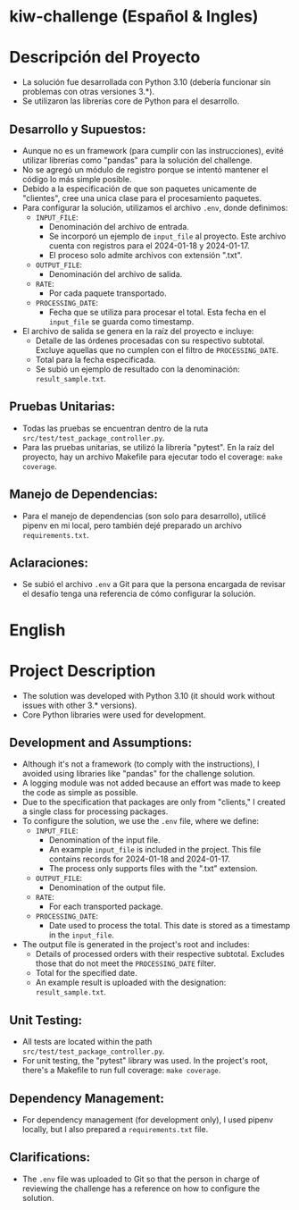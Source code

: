 # kiw-challenge (Español & Ingles)

# Descripción del Proyecto

- La solución fue desarrollada con Python 3.10 (debería funcionar sin problemas con otras versiones 3.*).
- Se utilizaron las librerías core de Python para el desarrollo.

## Desarrollo y Supuestos:

- Aunque no es un framework (para cumplir con las instrucciones), evité utilizar librerías como "pandas" para la solución del challenge.
- No se agregó un módulo de registro porque se intentó mantener el código lo más simple posible.
- Debido a la especificación de que son paquetes unicamente de "clientes", cree una unica clase para el procesamiento paquetes. 
- Para configurar la solución, utilizamos el archivo `.env`, donde definimos:
    - `INPUT_FILE`:
        - Denominación del archivo de entrada.
        - Se incorporó un ejemplo de `input_file` al proyecto. Este archivo cuenta con registros para el 2024-01-18 y 2024-01-17.
        - El proceso solo admite archivos con extensión ".txt".
    - `OUTPUT_FILE`:
        - Denominación del archivo de salida.
    - `RATE`:
        - Por cada paquete transportado.
    - `PROCESSING_DATE`:
        - Fecha que se utiliza para procesar el total. Esta fecha en el `input_file` se guarda como timestamp.
- El archivo de salida se genera en la raíz del proyecto e incluye:
    - Detalle de las órdenes procesadas con su respectivo subtotal. Excluye aquellas que no cumplen con el filtro de `PROCESSING_DATE`.
    - Total para la fecha especificada.
    - Se subió un ejemplo de resultado con la denominación: `result_sample.txt`.

## Pruebas Unitarias:

- Todas las pruebas se encuentran dentro de la ruta `src/test/test_package_controller.py`.
- Para las pruebas unitarias, se utilizó la librería "pytest". En la raíz del proyecto, hay un archivo Makefile para ejecutar todo el coverage: `make coverage`.

## Manejo de Dependencias:

- Para el manejo de dependencias (son solo para desarrollo), utilicé pipenv en mi local, pero también dejé preparado un archivo `requirements.txt`.

## Aclaraciones:

- Se subió el archivo `.env` a Git para que la persona encargada de revisar el desafío tenga una referencia de cómo configurar la solución.


# English

# Project Description

- The solution was developed with Python 3.10 (it should work without issues with other 3.* versions).
- Core Python libraries were used for development.

## Development and Assumptions:

- Although it's not a framework (to comply with the instructions), I avoided using libraries like "pandas" for the challenge solution.
- A logging module was not added because an effort was made to keep the code as simple as possible.
- Due to the specification that packages are only from "clients," I created a single class for processing packages.
- To configure the solution, we use the `.env` file, where we define:
    - `INPUT_FILE`:
        - Denomination of the input file.
        - An example `input_file` is included in the project. This file contains records for 2024-01-18 and 2024-01-17.
        - The process only supports files with the ".txt" extension.
    - `OUTPUT_FILE`:
        - Denomination of the output file.
    - `RATE`:
        - For each transported package.
    - `PROCESSING_DATE`:
        - Date used to process the total. This date is stored as a timestamp in the `input_file`.
- The output file is generated in the project's root and includes:
    - Details of processed orders with their respective subtotal. Excludes those that do not meet the `PROCESSING_DATE` filter.
    - Total for the specified date.
    - An example result is uploaded with the designation: `result_sample.txt`.

## Unit Testing:

- All tests are located within the path `src/test/test_package_controller.py`.
- For unit testing, the "pytest" library was used. In the project's root, there's a Makefile to run full coverage: `make coverage`.

## Dependency Management:

- For dependency management (for development only), I used pipenv locally, but I also prepared a `requirements.txt` file.

## Clarifications:

- The `.env` file was uploaded to Git so that the person in charge of reviewing the challenge has a reference on how to configure the solution.
